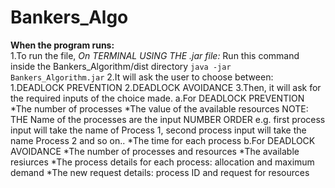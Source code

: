 # Bankers_Algo

**When the program runs:**  
1.To run the file,
		*On TERMINAL USING THE .jar file:*
		Run this command inside the Bankers_Algorithm/dist directory
		```
		java -jar Bankers_Algorithm.jar
		```
2.It will ask the user to choose between:
        1.DEADLOCK PREVENTION
    	2.DEADLOCK AVOIDANCE
3.Then, it will ask for the required inputs of the choice made.
    	a.For DEADLOCK PREVENTION
		*The number of processes
		*The value of the available resources
			NOTE: THE Name of the processes are the input NUMBER ORDER e.g. first process input will take the name of Process 1, second process input will take the name Process 2 and so on..
		*The time for each process
    	b.For DEADLOCK AVOIDANCE
		*The number of processes and resources
		*The available resiurces
		*The process details for each process: allocation and maximum demand
		*The new request details: process ID and request for resources  


